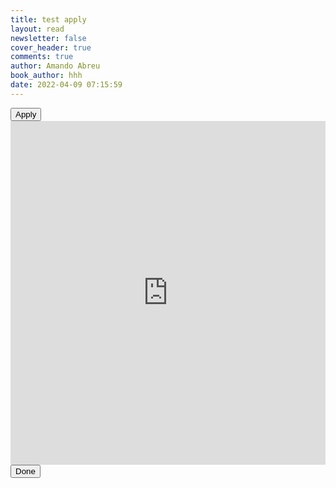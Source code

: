 ```yaml
---
title: test apply
layout: read
newsletter: false
cover_header: true
comments: true
author: Amando Abreu
book_author: hhh
date: 2022-04-09 07:15:59
---
```

<script type="text/javascript" src="https://www.api-apply.com/js/embed.js"></script> 
<link rel="stylesheet" href="https://www.api-apply.com/css/embed.css">
  <div class="apply">
  <button class="applyBtn" onclick="openApiApplyOverlay()" id="apiApplyBtn">Apply</button>
  <div class="apiApplyOverlay" id="apiApplyOverlay"> 
    <div class="apiApplyIframeWrapper">
      <iframe frameborder="0" height="550" width="100%" src="https://api-apply.com/embed/?jobId=#jobId"></iframe>
      <button class="applyBtn" onclick="closeApiApplyOverlay()"  id="closeApiApplyBtn">Done</button>   
    </div> 
  </div>
</div>
